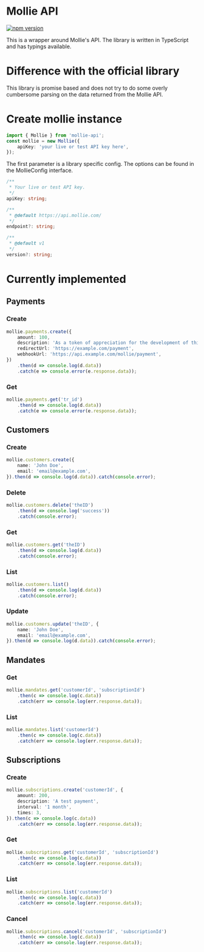 # Mollie API
[![npm version](https://img.shields.io/npm/v/mollie-api.svg?style=for-the-badge)](https://www.npmjs.com/package/mollie-api)

This is a wrapper around Mollie's API.
The library is written in TypeScript and has typings available.

# Difference with the official library
This library is promise based and does not try to do some overly cumbersome
parsing on the data returned from the Mollie API.

# Create mollie instance
```TypeScript
import { Mollie } from 'mollie-api';
const mollie = new Mollie({
    apiKey: 'your live or test API key here',
});
```

The first parameter is a library specific config. The options can be found in
the MollieConfig interface.

```TypeScript
/**
 * Your live or test API key.
 */
apiKey: string;

/**
 * @default https://api.mollie.com/
 */
endpoint?: string;

/**
 * @default v1
 */
version?: string;
```

# Currently implemented

## Payments

### Create
```TypeScript
mollie.payments.create({
    amount: 100,
    description: 'As a token of appreciation for the development of this library',
    redirectUrl: 'https://example.com/payment',
    webhookUrl: 'https://api.example.com/mollie/payment',
})
    .then(d => console.log(d.data))
    .catch(e => console.error(e.response.data));
```

### Get
```TypeScript
mollie.payments.get('tr_id')
    .then(d => console.log(d.data))
    .catch(e => console.error(e.response.data));
```


## Customers

### Create
```TypeScript
mollie.customers.create({
    name: 'John Doe',
    email: 'email@example.com',
}).then(d => console.log(d.data)).catch(console.error);
```

### Delete
```TypeScript
mollie.customers.delete('theID')
    .then(d => console.log('success'))
    .catch(console.error);
```

### Get
```TypeScript
mollie.customers.get('theID')
    .then(d => console.log(d.data))
    .catch(console.error);
```

### List
```TypeScript
mollie.customers.list()
    .then(d => console.log(d.data))
    .catch(console.error);
```

### Update
```TypeScript
mollie.customers.update('theID', {
    name: 'John Doe',
    email: 'email@example.com',
}).then(d => console.log(d.data)).catch(console.error);
```

## Mandates

### Get
```TypeScript
mollie.mandates.get('customerId', 'subscriptionId')
    .then(c => console.log(c.data))
    .catch(err => console.log(err.response.data));
```

### List
```TypeScript
mollie.mandates.list('customerId')
    .then(c => console.log(c.data))
    .catch(err => console.log(err.response.data));
```

## Subscriptions

### Create
```TypeScript
mollie.subscriptions.create('customerId', {
    amount: 200,
    description: 'A test payment',
    interval: '1 month',
    times: 3,
}).then(c => console.log(c.data))
    .catch(err => console.log(err.response.data));
```

### Get
```TypeScript
mollie.subscriptions.get('customerId', 'subscriptionId')
    .then(c => console.log(c.data))
    .catch(err => console.log(err.response.data));
```

### List
```TypeScript
mollie.subscriptions.list('customerId')
    .then(c => console.log(c.data))
    .catch(err => console.log(err.response.data));
```

### Cancel
```TypeScript
mollie.subscriptions.cancel('customerId', 'subscriptionId')
    .then(c => console.log(c.data))
    .catch(err => console.log(err.response.data));
```
